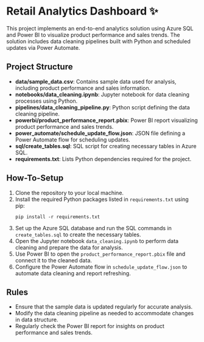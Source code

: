 # Retail Analytics Dashboard ✨

This project implements an end-to-end analytics solution using Azure SQL and Power BI to visualize product performance and sales trends. The solution includes data cleaning pipelines built with Python and scheduled updates via Power Automate.

## Project Structure

- **data/sample_data.csv**: Contains sample data used for analysis, including product performance and sales information.
- **notebooks/data_cleaning.ipynb**: Jupyter notebook for data cleaning processes using Python.
- **pipelines/data_cleaning_pipeline.py**: Python script defining the data cleaning pipeline.
- **powerbi/product_performance_report.pbix**: Power BI report visualizing product performance and sales trends.
- **power_automate/schedule_update_flow.json**: JSON file defining a Power Automate flow for scheduling updates.
- **sql/create_tables.sql**: SQL script for creating necessary tables in Azure SQL.
- **requirements.txt**: Lists Python dependencies required for the project.

## How-To-Setup

1. Clone the repository to your local machine.
2. Install the required Python packages listed in `requirements.txt` using pip:
   ```
   pip install -r requirements.txt
   ```
3. Set up the Azure SQL database and run the SQL commands in `create_tables.sql` to create the necessary tables.
4. Open the Jupyter notebook `data_cleaning.ipynb` to perform data cleaning and prepare the data for analysis.
5. Use Power BI to open the `product_performance_report.pbix` file and connect it to the cleaned data.
6. Configure the Power Automate flow in `schedule_update_flow.json` to automate data cleaning and report refreshing.

## Rules

- Ensure that the sample data is updated regularly for accurate analysis.
- Modify the data cleaning pipeline as needed to accommodate changes in data structure.
- Regularly check the Power BI report for insights on product performance and sales trends.
